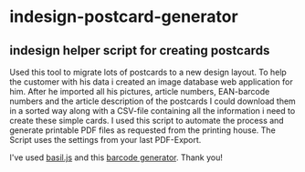 # indesign-postcard-generator
## indesign helper script for creating postcards

Used this tool to migrate lots of postcards to a new design layout.
To help the customer with his data i created an image database web application for him.
After he imported all his pictures, article numbers, EAN-barcode numbers and the article description of the postcards I could download them in a sorted way along with a CSV-file containing all the information i need to create these simple cards. I used this script to automate the process and generate printable PDF files as requested from the printing house. The Script uses the settings from your last PDF-Export.

I've used [basil.js](https://github.com/basiljs/basil.js/) and this [barcode generator](https://github.com/Holger-Will/barcode-font-generator). Thank you!
